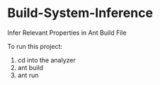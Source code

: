 # Build-System-Inference
Infer Relevant Properties in Ant Build File

To run this project:
1. cd into the analyzer
2. ant build
3. ant run